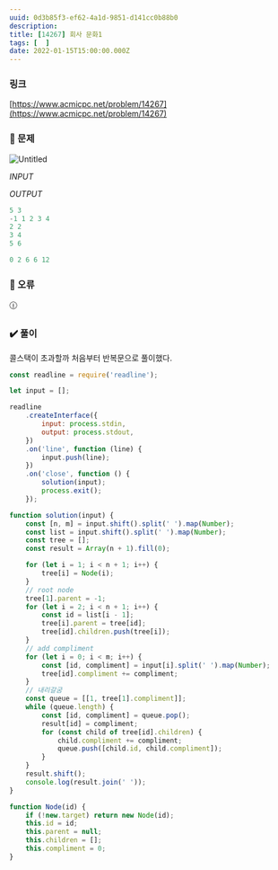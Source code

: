 ```yaml
---
uuid: 0d3b85f3-ef62-4a1d-9851-d141cc0b88b0
description: 
title: [14267] 회사 문화1
tags: [  ]
date: 2022-01-15T15:00:00.000Z
---
```








### 링크

[https://www.acmicpc.net/problem/14267](https://www.acmicpc.net/problem/14267)

### 📝 문제

![Untitled](https://vault-r2.dorage.io/0d3b85f3-ef62-4a1d-9851-d141cc0b88b0/untitled.png)

*INPUT*

*OUTPUT*

```jsx
5 3
-1 1 2 3 4
2 2
3 4
5 6
```

```jsx
0 2 6 6 12
```

### 🚨 오류

<aside>
🕧

</aside>

### ✔️ 풀이

콜스택이 초과할까 처음부터 반복문으로 풀이했다.

```jsx
const readline = require('readline');

let input = [];

readline
    .createInterface({
        input: process.stdin,
        output: process.stdout,
    })
    .on('line', function (line) {
        input.push(line);
    })
    .on('close', function () {
        solution(input);
        process.exit();
    });

function solution(input) {
    const [n, m] = input.shift().split(' ').map(Number);
    const list = input.shift().split(' ').map(Number);
    const tree = [];
    const result = Array(n + 1).fill(0);

    for (let i = 1; i < n + 1; i++) {
        tree[i] = Node(i);
    }
    // root node
    tree[1].parent = -1;
    for (let i = 2; i < n + 1; i++) {
        const id = list[i - 1];
        tree[i].parent = tree[id];
        tree[id].children.push(tree[i]);
    }
    // add compliment
    for (let i = 0; i < m; i++) {
        const [id, compliment] = input[i].split(' ').map(Number);
        tree[id].compliment += compliment;
    }
    // 내리갈굼
    const queue = [[1, tree[1].compliment]];
    while (queue.length) {
        const [id, compliment] = queue.pop();
        result[id] = compliment;
        for (const child of tree[id].children) {
            child.compliment += compliment;
            queue.push([child.id, child.compliment]);
        }
    }
    result.shift();
    console.log(result.join(' '));
}

function Node(id) {
    if (!new.target) return new Node(id);
    this.id = id;
    this.parent = null;
    this.children = [];
    this.compliment = 0;
}
```